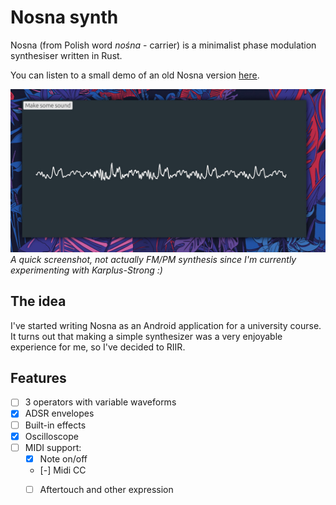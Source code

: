 # Nosna synth

Nosna (from Polish word *nośna* - carrier) is a minimalist
phase modulation synthesiser written in Rust.

You can listen to a small demo of an old Nosna version [here](https://odysee.com/@Wint3rmute:c/nosna_wip_demo:e?r=BJqFSjMteohDSHxRkHYCu14FQ6V7aMQR).


![](./slides/nosna.jpg)
*A quick screenshot, not actually FM/PM synthesis since I'm currently experimenting with Karplus-Strong :)*

## The idea

I've started writing Nosna as an Android application
for a university course. It turns out that making
a simple synthesizer was a very enjoyable experience for me,
so I've decided to RIIR.

## Features

- [ ] 3 operators with variable waveforms
- [x] ADSR envelopes
- [ ] Built-in effects
- [x] Oscilloscope
- [ ] MIDI support:
  - [x] Note on/off
  - [-] Midi CC
  - [ ] Aftertouch and other expression



